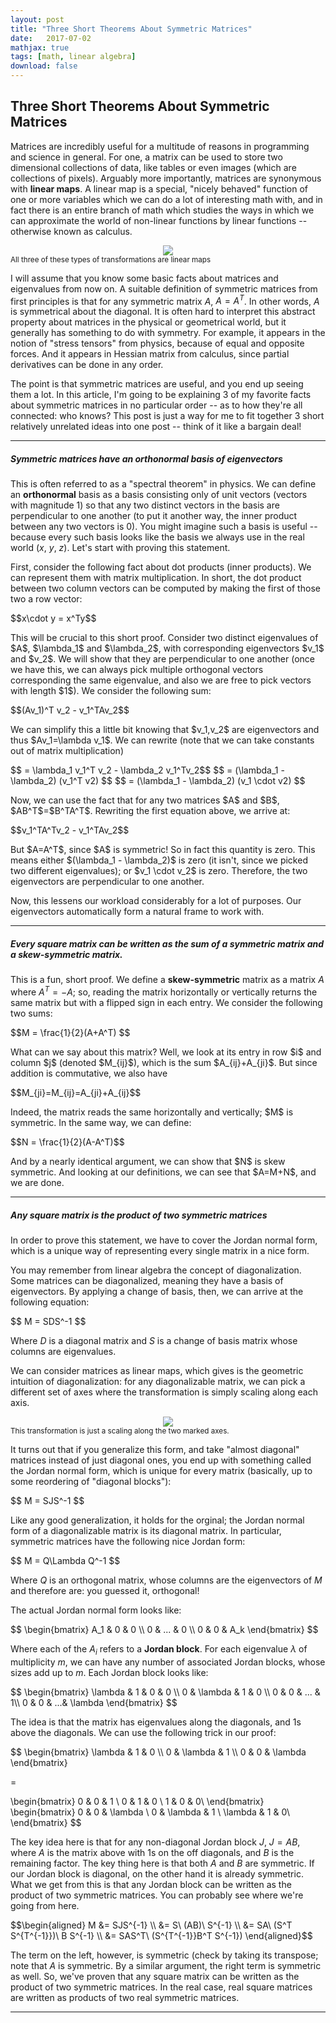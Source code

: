 ```yaml
---
layout: post
title: "Three Short Theorems About Symmetric Matrices"
date:   2017-07-02
mathjax: true
tags: [math, linear algebra]
download: false
---
```


## Three Short Theorems About Symmetric Matrices

Matrices are incredibly useful for a multitude of reasons in programming and science in general. For one, a matrix can be used to store two dimensional collections of data, like tables or even images (which are collections of pixels). Arguably more importantly, matrices are synonymous with **linear maps**. A linear map is a special, "nicely behaved" function of one or more variables which we can do a lot of interesting math with, and in fact there is an entire branch of math which studies the ways in which we can approximate the world of non-linear functions by linear functions -- otherwise known as calculus.

<center><img src="https://artsineducationblogdotcom.files.wordpress.com/2014/12/transformation.gif"></center>

<div class="caption">
<sub>All three of these types of transformations are linear maps</sub>
</div>

I will assume that you know some basic facts about matrices and eigenvalues from now on. A suitable definition of symmetric matrices from first principles is that for any symmetric matrix $A$, $A=A^T$. In other words, $A$ is symmetrical about the diagonal. It is often hard to interpret this abstract property about matrices in the physical or geometrical world, but it generally has something to do with symmetry. For example, it appears in the notion of "stress tensors" from physics, because of equal and opposite forces. And it appears in Hessian matrix from calculus, since partial derivatives can be done in any order.

The point is that symmetric matrices are useful, and you end up seeing them a lot. In this article, I'm going to be explaining $3$ of my favorite facts about symmetric matrices in no particular order -- as to how they're all connected: who knows? This post is just a way for me to fit together 3 short relatively unrelated ideas into one post -- think of it like a bargain deal!

---

##### Symmetric matrices have an orthonormal basis of eigenvectors

This is often referred to as a "spectral theorem" in physics. We can define an **orthonormal** basis as a basis consisting only of unit vectors (vectors with magnitude $1$) so that any two distinct vectors in the basis are perpendicular to one another (to put it another way, the inner product between any two vectors is $0$). You might imagine such a basis is useful -- because every such basis looks like the basis we always use in the real world ($x$, $y$, $z$). Let's start with proving this statement.

First, consider the following fact about dot products (inner products). We can represent them with matrix multiplication. In short, the dot product between two column vectors can be computed by making the first of those two a row vector:
<p>
$$x\cdot y = x^Ty$$
</p>
This will be crucial to this short proof. Consider two distinct eigenvalues of $A$, $\lambda_1$ and $\lambda_2$, with corresponding eigenvectors $v_1$ and $v_2$. We will show that they are perpendicular to one another (once we have this, we can always pick multiple orthogonal vectors corresponding the same eigenvalue, and also we are free to pick vectors with length $1$). We consider the following sum:
<p>
$$(Av_1)^T v_2 - v_1^TAv_2$$
</p>
We can simplify this a little bit knowing that $v_1,v_2$ are eigenvectors and thus $Av_1=\lambda v_1$. We can rewrite (note that we can take constants out of matrix multiplication)
<p>
$$ = \lambda_1 v_1^T v_2 - \lambda_2 v_1^Tv_2$$
$$ = (\lambda_1 - \lambda_2) (v_1^T v2) $$
$$ = (\lambda_1 - \lambda_2) (v_1 \cdot v2) $$
</p>
Now, we can use the fact that for any two matrices $A$ and $B$, $AB^T$=$B^TA^T$. Rewriting the first equation above, we arrive at:
<p>
$$v_1^TA^Tv_2 - v_1^TAv_2$$
</p>
But $A=A^T$, since $A$ is symmetric! So in fact this quantity is zero. This means either $(\lambda_1 - \lambda_2)$ is zero (it isn't, since we picked two different eigenvalues); or $v_1 \cdot v_2$ is zero. Therefore, the two eigenvectors are perpendicular to one another.

Now, this lessens our workload considerably for a lot of purposes. Our eigenvectors automatically form a natural frame to work with.

---

##### Every square matrix can be written as the sum of a symmetric matrix and a skew-symmetric matrix.

This is a fun, short proof. We define a **skew-symmetric** matrix as a matrix $A$ where $A^T = -A$; so, reading the matrix horizontally or vertically returns the same matrix but with a flipped sign in each entry. We consider the following two sums:
<p>
$$M = \frac{1}{2}(A+A^T) $$
</p>
What can we say about this matrix? Well, we look at its entry in row $i$ and column $j$ (denoted $M_{ij}$), which is the sum $A_{ij}+A_{ji}$. But since addition is commutative, we also have
<p>
$$M_{ji}=M_{ij}=A_{ji}+A_{ij}$$
</p>
Indeed, the matrix reads the same horizontally and vertically; $M$ is symmetric. In the same way, we can define:
<p>
$$N = \frac{1}{2}(A-A^T)$$
</p>
And by a nearly identical argument, we can show that $N$ is skew symmetric. And looking at our definitions, we can see that $A=M+N$, and we are done. 

---

##### Any square matrix is the product of two symmetric matrices


In order to prove this statement, we have to cover the Jordan normal form, which is a unique way of representing every single matrix in a nice form.

You may remember from linear algebra the concept of diagonalization. Some matrices can be diagonalized, meaning they have a basis of eigenvectors. By applying a change of basis, then, we can arrive at the following equation:

<p>
$$
M = SDS^-1
$$
</p>

Where $D$ is a diagonal matrix and $S$ is a change of basis matrix whose columns are eigenvalues.

We can consider matrices as linear maps, which gives is the geometric intuition of diagonalization: for any diagonalizable matrix, we can pick a different set of axes where the transformation is simply scaling along each axis.

<center><img src="/assets/diagonal.png"></center>

<div class="caption">
<sub>This transformation is just a scaling along the two marked axes.</sub>
</div>

It turns out that if you generalize this form, and take "almost diagonal" matrices instead of just diagonal ones, you end up with something called the Jordan normal form, which is unique for every matrix (basically, up to some reordering of "diagonal blocks"):

<p>
$$
M = SJS^-1
$$
</p>

Like any good generalization, it holds for the orginal; the Jordan normal form of a diagonalizable matrix is its diagonal matrix. In particular, symmetric matrices have the following nice Jordan form:

<p>
$$
M = Q\Lambda Q^-1
$$
</p>

Where $Q$ is an orthogonal matrix, whose columns are the eigenvectors of $M$ and therefore are: you guessed it, orthogonal!

The actual Jordan normal form looks like:

<p>
$$
\begin{bmatrix}
A_1 & 0 & 0 \\
0 & ... & 0 \\
0 & 0 & A_k
\end{bmatrix}
$$
</p>

Where each of the $A_i$ refers to a **Jordan block**. For each eigenvalue $\lambda$ of multiplicity $m$, we can have any number of associated Jordan blocks, whose sizes add up to $m$. Each Jordan block looks like:

<p>
$$
\begin{bmatrix}
\lambda & 1 & 0 & 0 \\
0 & \lambda & 1 & 0 \\
0 & 0 & ... & 1\\
0 & 0 & ...& \lambda
\end{bmatrix}
$$
</p>

The idea is that the matrix has eigenvalues along the diagonals, and $1$s above the diagonals. We can use the following trick in our proof:

<p>
$$
\begin{bmatrix}
\lambda & 1 & 0 \\
0 & \lambda & 1 \\
0 & 0 & \lambda
\end{bmatrix}

=

\begin{bmatrix}
0 & 0 & 1 \\
0 & 1 & 0 \\
1 & 0 & 0\\
\end{bmatrix}
\begin{bmatrix}
0 & 0 & \lambda \\
0 & \lambda & 1 \\
\lambda & 1 & 0\\
\end{bmatrix}
$$
</p>

The key idea here is that for any non-diagonal Jordan block $J$, $J=AB$, where $A$ is the matrix above with $1$s on the off diagonals, and $B$ is the remaining factor. The key thing here is that both $A$ and $B$ are symmetric. If our Jordan block is diagonal, on the other hand it is already symmetric. What we get from this is that any Jordan block can be written as the product of two symmetric matrices. You can probably see where we're going from here.

<p>
$$\begin{aligned}
M &= SJS^{-1} \\
&= S\ (AB)\ S^{-1} \\
&= SA\ (S^T S^{T^{-1}})\ B S^{-1} \\
&= SAS^T\ (S^{T^{-1}}B^T S^{-1})
\end{aligned}$$
</p>

The term on the left, however, is symmetric (check by taking its transpose; note that $A$ is symmetric. By a similar argument, the right term is symmetric as well. So, we've proven that any square matrix can be written as the product of two symmetric matrices. In the real case, real square matrices are written as products of two real symmetric matrices.

---